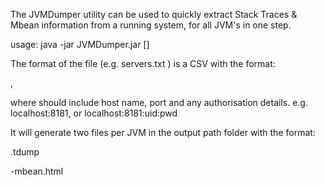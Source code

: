 The JVMDumper utility can be used to quickly extract Stack Traces & Mbean information from a running system, for all JVM's in one step.

usage: java -jar JVMDumper.jar <server-list-file> [<output-path>]

The format of the file <server-list-file> (e.g. servers.txt )  is a CSV with the format:

<FileNamePrefix>,<connection>

where <connection> should include host name, port and any authorisation details. e.g. localhost:8181, or localhost:8181:uid:pwd

It will generate two files per JVM in the output path folder with the format:

<filenamePrefix><host><date>.tdump

<filenamePrefix><host><date>-mbean.html
